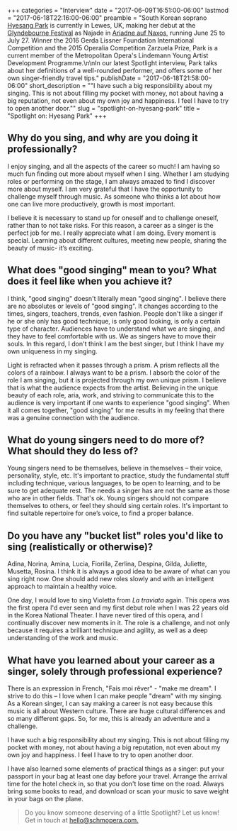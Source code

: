 +++
categories = "Interview"
date = "2017-06-09T16:51:00-06:00"
lastmod = "2017-06-18T22:16:00-06:00"
preamble = "South Korean soprano [Hyesang Park](/scene/people/hyesang-park/) is currently in Lewes, UK, making her debut at the [Glyndebourne Festival](/scene/companies/glyndebourne/) as Najade in [Ariadne auf Naxos](http://www.glyndebourne.com/tickets-and-whats-on/events/2017/ariadne-auf-naxos/), running June 25 to July 27. Winner the 2016 Gerda Lissner Foundation International Competition and the 2015 Operalia Competition Zarzuela Prize, Park is a current member of the Metropolitan Opera's Lindemann Young Artist Development Programme.\n\nIn our latest Spotlight interview, Park talks about her definitions of a well-rounded performer, and offers some of her own singer-friendly travel tips."
publishDate = "2017-06-18T21:58:00-06:00"
short_description = "\"I have such a big responsibility about my singing. This is not about filling my pocket with money, not about having a big reputation, not even about my own joy and happiness. I feel I have to try to open another door.\""
slug = "spotlight-on-hyesang-park"
title = "Spotlight on: Hyesang Park"
+++

## Why do you sing, and why are you doing it professionally?

I enjoy singing, and all the aspects of the career so much! I am having so much fun finding out more about myself when I sing. Whether I am studying roles or performing on the stage, I am always amazed to find I discover more about myself. I am very grateful that I have the opportunity to challenge myself through music. As someone who thinks a lot about how one can live more productively, growth is most important. 

I believe it is necessary to stand up for oneself and to challenge oneself, rather than to not take risks. For this reason, a career as a singer is the perfect job for me. I really appreciate what I am doing. Every moment is special. Learning about different cultures, meeting new people, sharing the beauty of music- it’s exciting.

## What does "good singing" mean to you? What does it feel like when you achieve it?

I think, "good singing" doesn't literally mean "good singing". I believe there are no absolutes or levels of "good singing". It changes according to the times, singers, teachers, trends, even fashion. People don't like a singer if he or she only has good technique, is only good looking, is only a certain type of character. Audiences have to understand what we are singing, and they have to feel comfortable with us. We as singers have to move their souls. In this regard, I don't think I am the best singer, but I think I have my own uniqueness in my singing.

Light is refracted when it passes through a prism. A prism reflects all the colors of a rainbow. I always want to be a prism. I absorb the color of the role I am singing, but it is projected through my own unique prism. I believe that is what the audience expects from the artist. Believing in the unique beauty of each role, aria, work, and striving to communicate this to the audience is very important if one wants to experience "good singing". When it all comes together, "good singing" for me results in my feeling that there was a genuine connection with the audience.

## What do young singers need to do more of? What should they do less of?

Young singers need to be themselves, believe in themselves – their voice, personality, style, etc. It's important to practice, study the fundamental stuff including technique, various languages, to be open to learning, and to be sure to get adequate rest. The needs a singer has are not the same as those who are in other fields. That's ok. Young singers should not compare themselves to others, or feel they should sing certain roles. It's important to find suitable repertoire for one’s voice, to find a proper balance.

## Do you have any "bucket list" roles you'd like to sing (realistically or otherwise)?

Adina, Norina, Amina, Lucia, Fiorilla, Zerlina, Despina, Gilda, Juliette, Musetta, Rosina. I think it is always a good idea to be aware of what can you sing right now. One should add new roles slowly and with an intelligent approach to maintain a healthy voice. 

One day, I would love to sing Violetta from *La traviata* again. This opera was the first opera I'd ever seen and my first debut role when I was 22 years old in the Korea National Theater. I have never tired of this opera, and I continually discover new moments in it. The role is a challenge, and not only because it requires a brilliant technique and agility, as well as a deep understanding of the work and music.

## What have you learned about your career as a singer, solely through professional experience?

There is an expression in French, "Fais moi rêver" - "make me dream". I strive to do this – I love when I can make people "dream" with my singing. As a Korean singer, I can say making a career is not easy because this music is all about Western culture. There are huge cultural differences and so many different gaps. So, for me, this is already an adventure and a challenge. 

I have such a big responsibility about my singing. This is not about filling my pocket with money, not about having a big reputation, not even about my own joy and happiness. I feel I have to try to open another door.

I have also learned some elements of practical things as a singer: put your passport in your bag at least one day before your travel. Arrange the arrival time for the hotel check in, so that you don't lose time on the road. Always bring some books to read, and download or scan your music to save weight in your bags on the plane.

>Do you know someone deserving of a little Spotlight? Let us know! Get in touch at [hello@schmopera.com.](mailto:hello@schmopera.com)
